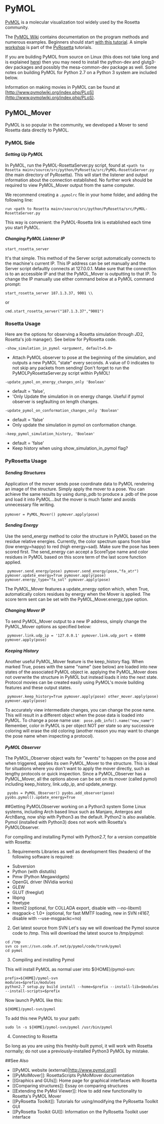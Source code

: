 PyMOL
=====

[PyMOL](http://www.pymol.org/) is a molecular visualization tool widely
used by the Rosetta community.

The [PyMOL Wiki](http://www.pymolwiki.org/index.php/Main_Page) contains
documentation on the program methods and numerous examples. Beginners
should start
[with this tutorial](http://www.pymolwiki.org/index.php/Practical_Pymol_for_Beginners).
A simple [workshop](http://pyrosetta.org/tutorial.html) is part of the
[PyRosetta](/index.php/PyRosetta "PyRosetta") tutorials.

If you are building PyMOL from source on Linux (this does not take long
and is explained
[here](http://www.pymolwiki.org/index.php/Linux_Install)) then you may
need to install the python-dev and glutg3-dev packages and possibly the
mesa-common-dev package as well.  Some notes on building PyMOL for Python 2.7 on a Python 3 system are included below.

Information on making movies in PyMOL can be found at  [http://www.pymolwiki.org/index.php/PLoS](http://www.pymolwiki.org/index.php/PLoS).

PyMOL\_Mover
------------

PyMOL is so popular in the community, we developed a Mover to send
Rosetta data directly to PyMOL.

### PyMOL Side

#### *Setting Up PyMOL*

In PyMOL, run the PyMOL-RosettaServer.py script, found at
`<path to Rosetta main>/source/src/python/PyRosetta/src/PyMOL-RosettaServer.py` (the main directory of PyRosetta). This will
start the listener and output information about the connection
established. No further work should be required to view PyMOL\_Mover
output from the same computer. 

We recommend creating a `.pymolrc` file in your home folder, and adding the following line: 

`run <path to Rosetta main>/source/src/python/PyRosetta/src/PyMOL-RosettaServer.py`

This way is convenient: the PyMOL-Rosetta link is established each time you start PyMOL.

#### *Changing PyMOL Listener IP*

`start_rosetta_server`

It's that simple. This method of the Server script automatically connects
to the machine's current IP. This IP address can be set manually and the
Server script defaultly connects at 127.0.0.1. Make sure that the
connection is to an accessible IP and that the PyMOL\_Mover is
outputting to that IP. To change the IP manually use either command
below at a PyMOL command prompt:

`start_rosetta_server 187.1.3.37, 9001 \\` 

or 

`cmd.start_rosetta_server("187.1.3.37","9001")`

### Rosetta Usage

Here are the options for observing a Rosetta simulation through JD2, Rosetta's job manager). See below for PyRosetta code. 

```
-show_simulation_in_pymol <argument, default=5.0> 
```

- Attach PyMOL observer to pose at the beginning of the simulation, and outputs a new PyMOL "state" every <argument> seconds. A value of 0 indicates to not skip any packets from sending! Don't forget to run the PyMOLPyRosettaServer.py script within PyMOL!

```
-update_pymol_on_energy_changes_only 'Boolean'
```
 - default = 'false', 
 - 'Only Update the simulation in on energy change.  Useful if pymol observer is segfaulting on length changes.

```
-update_pymol_on_conformation_changes_only 'Boolean'
```
 - default = 'false'
 - Only update the simulation in pymol on conformation change.

```
-keep_pymol_simulation_history, 'Boolean'
```
 - default = 'false'
 - Keep history when using show_simulation_in_pymol flag?


### PyRosetta Usage

#### *Sending Structures*

Application of the mover sends pose coordinate data to PyMOL rendering
an image of the structure. Simply apply the mover to a pose. You can
achieve the same results by using dump\_pdb to produce a .pdb of the
pose and load it into PyMOL...but the mover is much faster and avoids
unnecessary file writing.\
\
 `pymover = PyMOL_Mover() pymover.apply(pose)`

#### *Sending Energy*

Use the send\_energy method to color the structure in PyMOL based on the
residue relative energies. Currently, the color spectrum spans from blue
(low energy=happy) to red (high energy=sad). Make sure the pose has been
scored first. The send\_energy can accept a ScoreType name and color
residues in PyMOL based on this score term of the last score function
applied.

` pymover.send_energy(pose) pymover.send_energy(pose,"fa_atr") pymover.update_energy=True pymover.apply(pose) pymover.energy_type="fa_sol" pymover.apply(pose)`

The PyMOL\_Mover features a update\_energy option which, when True,
automatically colors residues by energy when the Mover is applied. The
score term sent can be set with the PyMOL\_Mover.energy\_type option.

#### *Changing Mover IP*

To send PyMOL\_Mover output to a new IP address, simply change the
PyMOL\_Mover options as specified below:

` pymover.link.udp_ip = '127.0.0.1' pymover.link.udp_port = 65000 pymover.apply(pose)`

#### *Keeping History*

Another useful PyMOL\_Mover feature is the keep\_history flag. When
marked True, poses with the same "name" (see below) are loaded into new
states of the associated PyMOL object ie. applying the PyMOL\_Mover does
not overwrite the structure in PyMOL but instead loads it into the next
state. Protocol movies can be created easily using PyMOL's movie
building features and these output states.

` pymover.keep_history=True pymover.apply(pose) other_mover.apply(pose) pymover.apply(pose)`

To accurately view intermediate changes, you can change the pose name.
This will result in a different object when the pose data is loaded into
PyMOL. To change a pose name use: ` pose.pdb_info().name("new_name")`
Remember, color in PyMOL is per object NOT per state so any successive
coloring will erase the old coloring (another reason you may want to
change the pose name when inspecting a protocol).

#### *PyMOL Observer*

The PyMOL\_Observer object waits for "events" to happen on the pose and
when triggered, applies its own PyMOL\_Mover to the structure. This is
ideal for situations where you don't want to apply the mover directly,
such as lengthy protocols or quick inspection. Since a PyMOL\_Observer
has a PyMOL\_Mover, all the options above can be set on its mover
(called pymol) including keep\_history, link.udp\_ip, and
update\_energy.

` pyobs = PyMOL_Observer() pyobs.add_observer(pose) pyobs.pymol().update_energy=True`

##Getting PyMOLObserver working on a Python3 system
Some Linux systems, including Arch based linux such as Manjaro, Antergos and ArchBang, now ship with Python3 as the default.
Python2 is also available.
Pymol (installed with Python3) does not work with Rosetta's PyMOLObserver.

For compiling and installing Pymol with Python2.7, for a version compatible with Rosetta:

1) Requirements
Libraries as well as development files (headers) of the following software is required:
* Subversion
* Python (with distutils)
* Pmw (Python Megawidgets)
* OpenGL driver (NVidia works)
* GLEW
* GLUT (freeglut)
* libpng
* freetype
* libxml2 (optional, for COLLADA export, disable with --no-libxml)
* msgpack-c 1.0+ (optional, for fast MMTF loading, new in SVN r4167, disable with --use-msgpackc=no)

2) Get latest source from SVN
Let's say we will download the Pymol source code to /tmp. This will download the latest source to /tmp/pymol:
```
cd /tmp
svn co svn://svn.code.sf.net/p/pymol/code/trunk/pymol
cd pymol
```
3) Compiling and installing Pymol

This will install PyMOL as normal user into ${HOME}/pymol-svn:
```
prefix=${HOME}/pymol-svn
modules=$prefix/modules
python2.7 setup.py build install --home=$prefix --install-lib=$modules --install-scripts=$prefix
```
Now launch PyMOL like this:
```
${HOME}/pymol-svn/pymol
```
To add this new PyMOL to your path:
```
sudo ln -s ${HOME}/pymol-svn/pymol /usr/bin/pymol
```
4) Connecting to Rosetta

So long as you are using this freshly-built pymol, it will work with Rosetta normally; do not use a previously-installed Python3 PyMOL by mistake.

##See Also

* [[PyMOL website (external)|http://www.pymol.org]]
* [[PyMolMover]]: RosettaScripts PyMolMover documentation
* [[Graphics and GUIs]]: Home page for graphical interfaces with Rosetta
* [[Comparing structures]]: Essay on comparing structures
* [[Extending the PyMol Viewer]]: How to add new functionality to Rosetta's PyMOL Mover
* [[PyRosetta Toolkit]]: Tutorials for using/modifying the PyRosetta Toolkit GUI
* [[PyRosetta Toolkit GUI]]: Information on the PyRosetta Toolkit user interface